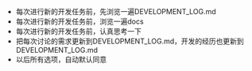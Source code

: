 - 每次进行新的开发任务前，先浏览一遍DEVELOPMENT_LOG.md
- 每次进行新的开发任务前，浏览一遍docs
- 每次进行新的开发任务前，认真思考一下
- 把每次讨论的需求更新到DEVELOPMENT_LOG.md，开发的经历也更新到DEVELOPMENT_LOG.md
- 以后所有选项，自动默认同意